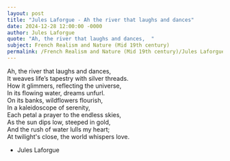 ```yaml
---
layout: post
title: "Jules Laforgue - Ah the river that laughs and dances"
date: 2024-12-28 12:00:00 -0000
author: Jules Laforgue
quote: "Ah, the river that laughs and dances,  "
subject: French Realism and Nature (Mid 19th century)
permalink: /French Realism and Nature (Mid 19th century)/Jules Laforgue/Jules Laforgue - Ah the river that laughs and dances
---
```


Ah, the river that laughs and dances,  
It weaves life’s tapestry with silver threads.  
How it glimmers, reflecting the universe,  
In its flowing water, dreams unfurl.  
On its banks, wildflowers flourish,  
In a kaleidoscope of serenity,  
Each petal a prayer to the endless skies,  
As the sun dips low, steeped in gold,  
And the rush of water lulls my heart;  
At twilight's close, the world whispers love.

- Jules Laforgue
